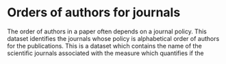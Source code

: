 # Orders of authors for journals
The order of authors in a paper often depends on a journal policy. This dataset identifies the journals whose policy is alphabetical order of authors for the publications.
This is a dataset which contains the name of the scientific journals associated with the measure which quantifies if the 
